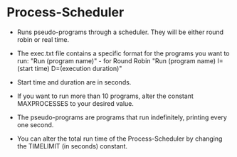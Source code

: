 # Process-Scheduler
- Runs pseudo-programs through a scheduler. They will be either round robin or real time.
- The exec.txt file contains a specific format for the programs you want to run: 
  "Run (program name)" - for Round Robin
  "Run (program name) I=(start time) D=(execution duration)"
  
- Start time and duration are in seconds.
- If you want to run more than 10 programs, alter the constant MAXPROCESSES to your desired value.
- The pseudo-programs are programs that run indefinitely, printing every one second.
- You can alter the total run time of the Process-Scheduler by changing the TIMELIMIT (in seconds) constant.

